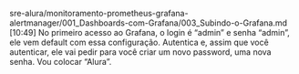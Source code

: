 sre-alura/monitoramento-prometheus-grafana-alertmanager/001_Dashboards-com-Grafana/003_Subindo-o-Grafana.md
[10:49] No primeiro acesso ao Grafana, o login é “admin” e senha “admin”, ele vem default com essa configuração. Autentica e, assim que você autenticar, ele vai pedir para você criar um novo password, uma nova senha. Vou colocar “Alura”.